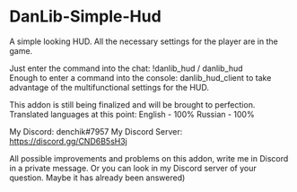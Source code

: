 # DanLib-Simple-Hud
A simple looking HUD. All the necessary settings for the player are in the game.   

Just enter the command into the chat: !danlib_hud / danlib_hud  
Enough to enter a command into the console: danlib_hud_client  to take advantage of the multifunctional settings for the HUD. 

This addon is still being finalized and will be brought to perfection.  
Translated languages at this point: 
  English - 100% 
  Russian - 100%  
  
My Discord: denchik#7957
My Discord Server: https://discord.gg/CND6B5sH3j  

All possible improvements and problems on this addon, write me in Discord in a private message. 
Or you can look in my Discord server of your question. Maybe it has already been answered)
